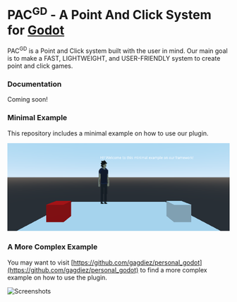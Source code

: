 # PAC<sup>GD</sup> - A Point And Click System for [Godot](https://godotengine.org/)

PAC<sup>GD</sup> is a Point and Click system built with the user in mind. Our main goal is to make a FAST, LIGHTWEIGHT, and USER-FRIENDLY system to create point and click games.

### Documentation
Coming soon!

### Minimal Example
This repository includes a minimal example on how to use our plugin.

![Screenshots](./thumbnails/scene.png)

### A More Complex Example
You may want to visit [https://github.com/gagdiez/personal_godot](https://github.com/gagdiez/personal_godot) to find a more complex example on how to use the plugin.

![Screenshots](https://github.com/gagdiez/personal_godot/blob/master/addons/screenshots.png)
